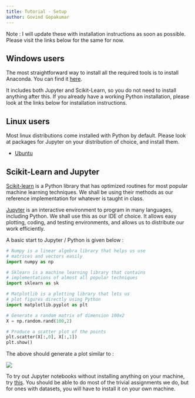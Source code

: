 ```yaml
---
title: Tutorial - Setup 
author: Govind Gopakumar
---
```


Note : I will update these with installation instructions as soon as possible.
Please visit the links below for the same for now.


## Windows users
The most straightforward way to install all the required tools is to 
install Anaconda. You can find it [here](https://www.continuum.io/downloads).

It includes both Jupyter and Scikit-Learn, so you do not need to install 
anything after this. If you already have a working Python installation,
please look at the links below for installation instructions.

## Linux users
Most linux distributions come installed with Python by default. Please 
look at packages for Jupyter on your distribution of choice, and install
them. 

- [Ubuntu](https://www.digitalocean.com/community/tutorials/how-to-set-up-a-jupyter-notebook-to-run-ipython-on-ubuntu-16-04)

## Scikit-Learn and Jupyter

[Scikit-learn](http://scikit-learn.org/) is a Python library that 
has optimized routines for most popular machine learning techniques.
We shall be using their methods as our reference implementation 
for whatever is taught in class.


[Jupyter](http://jupyter.org/) is an interactive environment to
program in many languages, including Python. We shall use this as
our IDE of choice. It allows easy plotting, coding, and testing
environments, and allows us to distribute our work efficiently.


A basic start to Jupyter / Python is given below : 

``` python
# Numpy is a linear algebra library that helps us use
# matrices and vectors easily
import numpy as np

# Sklearn is a machine learning library that contains
# implementations of almost all popular techniques
import sklearn as sk

# Matplotlib is a plotting library that lets us 
# plot figures directly using Python
import matplotlib.pyplot as plt

# Generate a random matrix of dimension 100x2
X = np.random.rand(100,2)

# Produce a scatter plot of the points
plt.scatter(X[:,0], X[:,1])
plt.show()
```

The above should generate a plot similar to :

![](../images/setup.png)


To try out Jupyter notebooks without installing anything on your machine,
try [this](https://try.jupyter.org/). You should be able to do most of the
trivial assignments we do, but for ones with datasets, you will have to 
install it on your own machine. 
